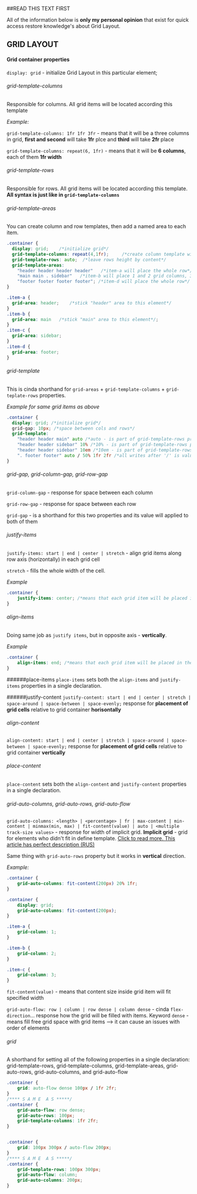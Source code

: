 ##READ THIS TEXT FIRST

All of the information below is **only my personal opinion** that exist for quick access restore knowledge's about Grid Layout. 

## GRID LAYOUT
#### Grid container properties
`display: grid` - initialize Grid Layout in this particular element;

###### grid-template-columns 
Responsible for columns. All grid items will be located according this template

*Example:*

`grid-template-columns: 1fr 1fr 3fr` - means that it will be a three columns in grid, **first and second** will take **1fr** plce and **third** will take **2fr** place 

`grid-template-columns: repeat(6, 1fr)` - means that it will be **6 columns**, each of them **1fr width**

###### grid-template-rows
Responsible for rows. All grid items will be located according this template.
**All syntax is just like in `grid-template-columns`**

###### grid-template-areas
You can create column and row templates, then add a named area to each item. 

```css
.container {
  display: grid;    /*initialize grid*/
  grid-template-columns: repeat(4,1fr);     /*create column template with 4 columns 1fr width*/
  grid-template-rows: auto;  /*leave rows height by content*/
  grid-template-areas: 
    "header header header header"   /*item-a will place the whole row*/
    "main main . sidebar"   /*item-b will place 1 and 2 grid columns, 3 grid column will be empty, sidebar will place 4 grid column*/
    "footer footer footer footer"; /*item-d will place the whole row*/
}

.item-a {
  grid-area: header;    /*stick "header" area to this element*/
}
.item-b {
  grid-area: main   /*stick "main" area to this element*/;
}
.item-c {
  grid-area: sidebar;
}
.item-d {
  grid-area: footer;
}
```
###### grid-template
This is cinda shorthand for `grid-areas` + `grid-template-columns` + `grid-teplate-rows` properties.

*Example for same grid items as above*
```css
.container {
  display: grid; /*initialize grid*/
  grid-gap: 10px; /*space between cols and rows*/
  grid-template: 
    "header header main" auto /*auto - is part of grid-template-rows property*/
    "header header sidebar" 10% /*10% - is part of grid-template-rows property*/
    "header header sidebar" 10em /*10em - is part of grid-template-rows property*/
    ". footer footer" auto / 50% 1fr 2fr /*all writes after '/' is value of grid-template-columns property*/;
}

```

###### grid-gap, grid-column-gap, grid-row-gap
`grid-column-gap` - response for space between each column

`grid-row-gap` - response for space between each row

`grid-gap` - is a shorthand for this two properties and its value will applied to both of them

###### justify-items
`justify-items: start | end | center | stretch` - align grid items along row axis (horizontally) in each grid cell

`stretch` - fills the whole width of the cell.

*Example*
```css
.container {
    justify-items: center; /*means that each grid item will be placed in the center of the each grid cell*/
}
```

###### align-items
Doing same job as `justify items`, but in opposite axis - **vertically**.

*Example*
```css
.container {
    align-items: end; /*means that each grid item will be placed in the center of the each grid cell*/
}
```

######place-items
`place-items` sets both the `align-items` and `justify-items` properties in a single declaration.

######justify-content
`justify-content: start | end | center | stretch | space-around | space-between | space-evenly;`
response for **placement of grid cells** relative to grid container **horisontally**

###### align-content
`align-content: start | end | center | stretch | space-around | space-between | space-evenly;`
response for **placement of grid cells** relative to grid container **vertically**

###### place-content
`place-content` sets both the `align-content` and `justify-content` properties in a single declaration.

###### grid-auto-columns, grid-auto-rows, grid-auto-flow
`grid-auto-columns: <length> | <percentage> | fr | max-content | min-content | minmax(min, max) | fit-content(value) | auto | <multiple track-size values>` - response for width of implicit grid. **Implicit grid** - grid for elements who didn't fit in define template. [Click to read more. This article has perfect description (RUS)](https://abraxabra.ru/blog/css/css-grid-a-detailed-guide-with-examples-gridam/)

Same thing with `grid-auto-rows` property but it works in **vertical** direction.

*Example:*

```css
.container {
    grid-auto-columns: fit-content(200px) 20% 1fr; 
}
```

```css
.container {
    display: grid;
    grid-auto-columns: fit-content(200px); 
}

.item-a {
    grid-column: 1;
}

.item-b {
    grid-column: 2;
}

.item-c {
    grid-column: 3;
}
```

`fit-content(value)` - means that content size inside grid item will fit specified width

`grid-auto-flow: row | column | row dense | column dense` - cinda `flex-direction`... response how the grid will be filled with items. Keyword `dense` - means fill free grid space with grid items --> it can cause an issues with order of elements

###### grid

A shorthand for setting all of the following properties in a single declaration: grid-template-rows, grid-template-columns, grid-template-areas, grid-auto-rows, grid-auto-columns, and grid-auto-flow

```css
.container {
    grid: auto-flow dense 100px / 1fr 2fr;
}
/**** S A M E  A S *****/  
.container {
    grid-auto-flow: row dense;
    grid-auto-rows: 100px;
    grid-template-columns: 1fr 2fr;
}


.container {
    grid: 100px 300px / auto-flow 200px;
}
/**** S A M E  A S *****/  
.container {
    grid-template-rows: 100px 300px;
    grid-auto-flow: column;
    grid-auto-columns: 200px;
}
```

